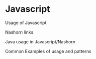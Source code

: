 # Javascript

Usage of Javascript

Nashorn links

Java usage in Javascript/Nashorn

Common Examples of usage and patterns